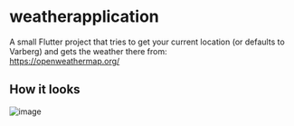# weatherapplication

A small Flutter project that tries to get your current location (or defaults to Varberg) and gets the weather there from:
<br>
https://openweathermap.org/

## How it looks
![image](https://github.com/lucas-ohlin/weatherapplication/assets/113690228/f29e0a17-53cc-415b-8131-e8691d61324f)
